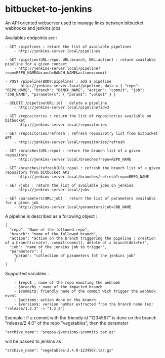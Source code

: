 # bitbucket-to-jenkins
An API oriented webserver used to manage links between bitbucket webhooks and jenkins jobs

Availables endpoints are :

	- GET /pipelines : return the list of available pipelines
		- http://jenkins-server.local/pipelines
		
	- GET /pipeline(URL:repo, URL:branch, URL:action) : return available pipeline for a given context
		- http://jenkins-server.local/pipeline?repo=REPO_NAME&branch=BANCH_NAME&action=commit
	
	- POST /pipeline(BODY:pipeline) : add a pipeline
		-  http://jenkins-server.local/pipeline, data = { "repo": "REPO_NAME", "branch": "BANCH_NAME", "action": "commit", "job": "JOB_NAME", "parameters": { "param1": "value1" } }
		
	- DELETE /pipeline(URL:id) : delete a pipeline
		- http://jenkins-server.local/pipeline?id=3
		
	- GET /repositories : return the list of repositories available on bitbucket
		- http://jenkins-server.local/repositories
		
	- GET /repositories/refresh : refresh reposirotry list from bitbucket API
		- http://jenkins-server.local/repositories/refresh
		
	- GET /branches(URL:repo) : return the branch list of a given repository
		- http://jenkins-server.local/branches?repo=REPO_NAME
		
	- GET /branches/refresh(URL:repo) : refresh the branch list of a given repository from bitbucket API
		- http://jenkins-server.local/branches/refresh?repo=REPO_NAME
	
	- GET /jobs : return the list of available jobs on jenkins
		- http://jenkins-server.local/jobs
		
	- GET /parameters(URL:job) : return the list of parameters available for a given job
		- http://jenkins-server.local/parameters?job=JOB_NAME

A pipeline is described as a following object :
```
{
  "repo": "Name of the followed repo",
  "branch": "name of the followed branch",
  "action": "action on the branch triggering the pipeline : creation of a branch(create), commit(commit), delete of a branch(delete)",
  "job": "name of the jenkins job to trigger",
  "parameters": {
    "param": "collection of parameters fot the jenkins job"
    }
}
```
Supported variables :
```
	- $repo$ : name of the repo emmiting the webhook
	- $branch$ : name of the impacted branch
	- $commit$: friendly name of the commit wich trigger the webhook event
	- $action$: action done on the branch
	- $version$: version number extracted from the branch name (ex: "release/1.2.3" -> "1.2.3")
```
Exemple : if a commit with the friendly id "1234567" is done on the branch "release/2.4.0" of the repo "vegetables", then the parameter 
```
"archive_name": "$repo$-$version$-$commit$.tar.gz" 
```
will be passed to jenkins as :
```
"archive_name": "vegetables-2.4.0-1234567.tar.gz"
```
